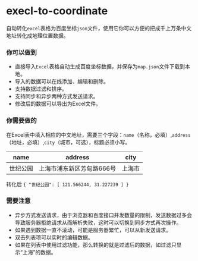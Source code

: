 # execl-to-coordinate
自动转化`excel`表格为百度坐标`json`文件，使用它你可以方便的把成千上万条中文地址转化成地理位置数据。
### 你可以做到
- 直接导入`Excel`表格自动生成百度坐标数据，并保存为`map.json`文件下载到本地。
- 导入的数据可以在线添加、编辑和删除。
- 支持数据过滤和排序。
- 支持同步和异步两种方式发送请求。
- 修改后的数据可以导出为Excel文件。

### 你需要做的
在Excel表中填入相应的中文地址，需要三个字段：`name`（名称，必填）,`address`（地址，必填）,`city`（城市，可选），标题必须小写。

|name|address|city|
|----|-------| -----|
|世纪公园|上海市浦东新区芳甸路666号| 上海市|

转化后
`{
   "世纪公园": [
     121.566244,
     31.227239
   ]
 }`

### 需要注意
- 异步方式发送请求，由于浏览器和百度接口并发数量的限制，发送数据过多会导致服务器拒绝请求从而解析失败，这时可以切换到同步方式再次操作。
- 如果遇到数据一直不滚动，可能是服务器繁忙，可以从新发送请求。
- 双击列表项可以实时的编辑数据。
- 如果在列表中使用过滤功能，那么转换的就是过滤后的数据，如过滤只显示“上海”的数据。



